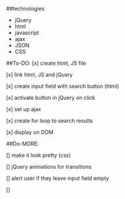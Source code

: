 ##technologies
* jQuery
* html
* javascript
* ajax
* JSON
* CSS

##To-DO:
[x] create html, JS file

[x] link html, JS and jQuery

[x] create input field with search button (html)

[x] activate button in jQuery on click

[x] set up ajax

[x] create for loop to search results

[x] display on DOM

##Do-MORE:

[] make it look pretty (css)

[] jQuery animations for transitions

[] alert user if they leave input field empty

[]
